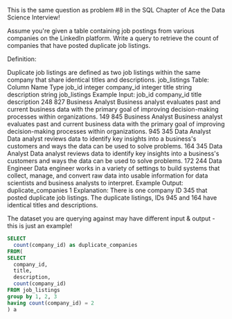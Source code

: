 This is the same question as problem #8 in the SQL Chapter of Ace the Data Science Interview!

Assume you're given a table containing job postings from various companies on the LinkedIn platform. Write a query to retrieve the count of companies that have posted duplicate job listings.

Definition:

Duplicate job listings are defined as two job listings within the same company that share identical titles and descriptions.
job_listings Table:
Column Name	Type
job_id	integer
company_id	integer
title	string
description	string
job_listings Example Input:
job_id	company_id	title	description
248	827	Business Analyst	Business analyst evaluates past and current business data with the primary goal of improving decision-making processes within organizations.
149	845	Business Analyst	Business analyst evaluates past and current business data with the primary goal of improving decision-making processes within organizations.
945	345	Data Analyst	Data analyst reviews data to identify key insights into a business's customers and ways the data can be used to solve problems.
164	345	Data Analyst	Data analyst reviews data to identify key insights into a business's customers and ways the data can be used to solve problems.
172	244	Data Engineer	Data engineer works in a variety of settings to build systems that collect, manage, and convert raw data into usable information for data scientists and business analysts to interpret.
Example Output:
duplicate_companies
1
Explanation:
There is one company ID 345 that posted duplicate job listings. The duplicate listings, IDs 945 and 164 have identical titles and descriptions.

The dataset you are querying against may have different input & output - this is just an example!


```sql
SELECT
  count(company_id) as duplicate_companies
FROM(
SELECT
  company_id,
  title,
  description,
  count(company_id)
FROM job_listings
group by 1, 2, 3
having count(company_id) = 2
) a
```